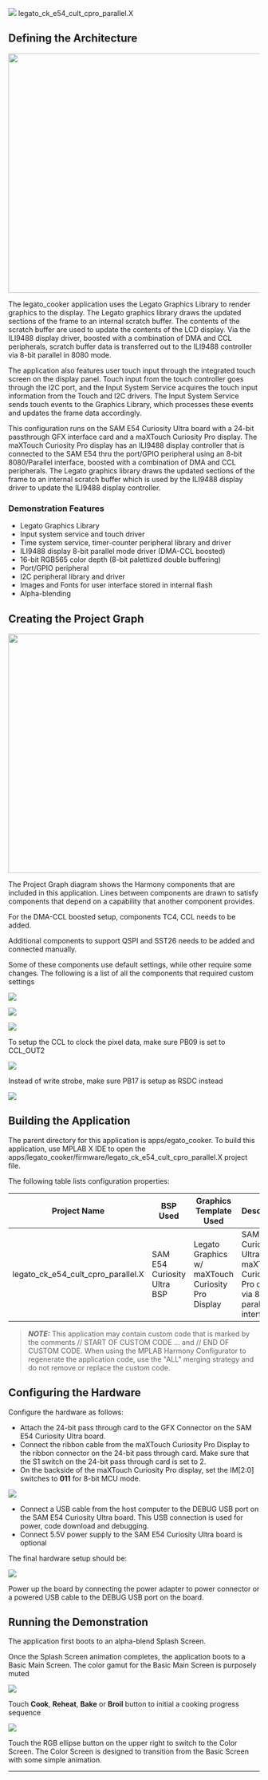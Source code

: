 
![](../../../../docs/images/mhgs.png) legato_ck_e54_cult_cpro_parallel.X

Defining the Architecture
-------------------------

<img src="../../../../docs/html/legato_qs_e54_cult_cpro_parallel_arch.png" width="800" height="480" />

The legato_cooker application uses the Legato Graphics Library to render graphics to the display. The Legato graphics library draws the updated sections of the frame to an internal scratch buffer. The contents of the scratch buffer are used to update the contents of the LCD display. Via the ILI9488 display driver, boosted with a combination of DMA and CCL peripherals, scratch buffer data is transferred out to the ILI9488 controller via 8-bit parallel in 8080 mode. 

The application also features user touch input through the integrated touch screen on the display panel. Touch input from the touch controller goes through the I2C port, and the Input System Service acquires the touch input information from the Touch and I2C drivers. The Input System Service sends touch events to the Graphics Library, which processes these events and updates the frame data accordingly. 

This configuration runs on the SAM E54 Curiosity Ultra board with a 24-bit passthrough GFX interface card and a maXTouch Curiosity Pro display. The maXTouch Curiosity Pro display has an ILI9488 display controller that is connected to the SAM E54 thru the port/GPIO peripheral using an 8-bit 8080/Parallel interface, boosted with a combination of DMA and CCL peripherals. The Legato graphics library draws the updated sections of the frame to an internal scratch buffer which is used by the ILI9488 display driver to update the ILI9488 display controller. 

### Demonstration Features 

* Legato Graphics Library 
* Input system service and touch driver 
* Time system service, timer-counter peripheral library and driver 
* ILI9488 display 8-bit parallel mode driver (DMA-CCL boosted) 
* 16-bit RGB565 color depth (8-bit palettized double buffering) 
* Port/GPIO peripheral 
* I2C peripheral library and driver 
* Images and Fonts for user interface stored in internal flash 
* Alpha-blending 

Creating the Project Graph
--------------------------

<img src="../../../../docs/html/legato_qs_e54_cult_cpro_parallel_pg.png" width="800" height="480" />

The Project Graph diagram shows the Harmony components that are included in this application. Lines between components are drawn to satisfy components that depend on a capability that another component provides. 

For the DMA-CCL boosted setup, components TC4, CCL needs to be added. 

Additional components to support QSPI and SST26 needs to be added and connected manually. 

Some of these components use default settings, while other require some changes. The following is a list of all the components that required custom settings 

![](../../../../docs/html/legato_qs_e54_cult_cpro_parallel_pg1.png)

![](../../../../docs/html/legato_qs_e54_cult_cpro_parallel_pg2.png)

![](../../../../docs/html/legato_qs_e54_cult_cpro_parallel_pg5.png)

To setup the CCL to clock the pixel data, make sure PB09 is set to CCL_OUT2 

![](../../../../docs/html/legato_qs_e54_cult_cpro_parallel_pg3.png)

Instead of write strobe, make sure PB17 is setup as RSDC instead

![](../../../../docs/html/legato_qs_e54_cult_cpro_parallel_pg4.png)

Building the Application
------------------------

The parent directory for this application is apps/egato_cooker. To build this application, use MPLAB X IDE to open the apps/legato_cooker/firmware/legato_ck_e54_cult_cpro_parallel.X project file.

The following table lists configuration properties:

| Project Name  | BSP Used |Graphics Template Used | Description |
|---------------| ---------|---------------| ---------|
| legato_ck_e54_cult_cpro_parallel.X | SAM E54 Curiosity Ultra BSP | Legato Graphics w/ maXTouch Curiosity Pro Display | SAM E54 Curiosity Ultra w/ maXTouch Curiosity Pro display via 8-bit parallel interface |
 
> **_NOTE:_**  This application may contain custom code that is marked by the comments // START OF CUSTOM CODE ... and // END OF CUSTOM CODE. When using the MPLAB Harmony Configurator to regenerate the application code, use the "ALL" merging strategy and do not remove or replace the custom code.

Configuring the Hardware
--------------------------

Configure the hardware as follows: 

* Attach the 24-bit pass through card to the GFX Connector on the SAM E54 Curiosity Ultra board. 
* Connect the ribbon cable from the maXTouch Curiosity Pro Display to the ribbon connector on the 24-bit pass through card. Make sure that the S1 switch on the 24-bit pass through card is set to 2. 
* On the backside of the maXTouch Curiosity Pro display, set the IM[2:0] switches to **011** for 8-bit MCU mode.

![](../../../../docs/html/cpro_8_bit_parallel_conf.png)

* Connect a USB cable from the host computer to the DEBUG USB port on the SAM E54 Curiosity Ultra board. This USB connection is used for power, code download and debugging. 
* Connect 5.5V power supply to the SAM E54 Curiosity Ultra board is optional 

The final hardware setup should be: 

![](../../../../docs/html/legato_qs_e54_cult_cpro_parallel_conf1.png)

Power up the board by connecting the power adapter to power connector or a powered USB cable to the DEBUG USB port on the board. 

Running the Demonstration
--------------------------

The application first boots to an alpha-blend Splash Screen.

Once the Splash Screen animation completes, the application boots to a Basic Main Screen. The color gamut for the Basic Main Screen is purposely muted 

![](../../../../docs/html/legato_cooker.png)

Touch **Cook**, **Reheat**, **Bake** or **Broil** button to initial a cooking progress sequence

![](../../../../docs/html/legato_cooker_1.png)

Touch the RGB ellipse button on the upper right to switch to the Color Screen. The Color Screen is designed to transition from the Basic Screen with some simple animation.

* * * * *
